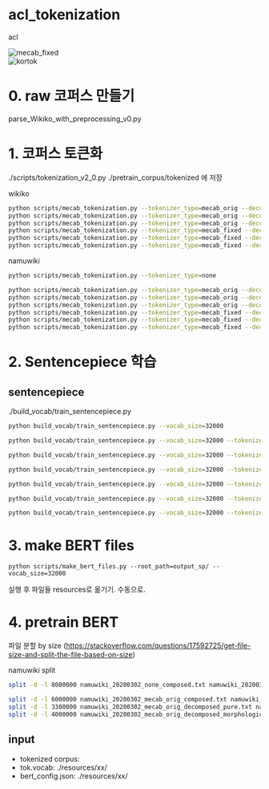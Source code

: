# acl_tokenization
acl

![mecab_fixed](https://github.com/taeheejeon22/konlpy-mecab-fixed)
<br>
![kortok](https://github.com/kakaobrain/kortok)


# 0. raw 코퍼스 만들기
parse_Wikiko_with_preprocessing_v0.py


# 1. 코퍼스 토큰화
./scripts/tokenization_v2_0.py
./pretrain_corpus/tokenized 에 저장

wikiko
```bash
python scripts/mecab_tokenization.py --tokenizer_type=mecab_orig --decomposition_type=composed
python scripts/mecab_tokenization.py --tokenizer_type=mecab_orig --decomposition_type=decomposed_pure
python scripts/mecab_tokenization.py --tokenizer_type=mecab_orig --decomposition_type=decomposed_morphological
python scripts/mecab_tokenization.py --tokenizer_type=mecab_fixed --decomposition_type=composed
python scripts/mecab_tokenization.py --tokenizer_type=mecab_fixed --decomposition_type=decomposed_pure
python scripts/mecab_tokenization.py --tokenizer_type=mecab_fixed --decomposition_type=decomposed_morphological

```

namuwiki
```bash
python scripts/mecab_tokenization.py --tokenizer_type=none

python scripts/mecab_tokenization.py --tokenizer_type=mecab_orig --decomposition_type=composed
python scripts/mecab_tokenization.py --tokenizer_type=mecab_orig --decomposition_type=decomposed_pure --n_job=10
python scripts/mecab_tokenization.py --tokenizer_type=mecab_orig --decomposition_type=decomposed_morphological --n_job=10
python scripts/mecab_tokenization.py --tokenizer_type=mecab_fixed --decomposition_type=composed --n_job=4
python scripts/mecab_tokenization.py --tokenizer_type=mecab_fixed --decomposition_type=decomposed_pure --n_job=1
python scripts/mecab_tokenization.py --tokenizer_type=mecab_fixed --decomposition_type=decomposed_morphological --n_job=6
```








# 2. Sentencepiece 학습

[comment]: <> (## mecab 토큰화)

[comment]: <> (./build_vocab/build_mecab_vocab_our.py &#40;자동화 위해 코드 수정 필요&#41;)

[comment]: <> (```bash)

[comment]: <> (python build_vocab/build_mecab_vocab_our.py --vocab_size=64000)

[comment]: <> (```)


## sentencepiece
./build_vocab/train_sentencepiece.py
```bash
python build_vocab/train_sentencepiece.py --vocab_size=32000

python build_vocab/train_sentencepiece.py --vocab_size=32000 --tokenizer_type="mecab_orig" --composition_type="composed"

python build_vocab/train_sentencepiece.py --vocab_size=32000 --tokenizer_type="mecab_orig" --composition_type="decomposed_pure"

python build_vocab/train_sentencepiece.py --vocab_size=32000 --tokenizer_type="mecab_orig" --composition_type="decomposed_morphological"

python build_vocab/train_sentencepiece.py --vocab_size=32000 --tokenizer_type="mecab_fixed" --composition_type="composed"

python build_vocab/train_sentencepiece.py --vocab_size=32000 --tokenizer_type="mecab_fixed" --composition_type="decomposed_pure"

python build_vocab/train_sentencepiece.py --vocab_size=32000 --tokenizer_type="mecab_fixed" --composition_type="decomposed_morphological"

```


# 3. make BERT files 
```buildoutcfg
python scripts/make_bert_files.py --root_path=output_sp/ --vocab_size=32000 
```
실행 후 파일들 resources로 옮기기. 수동으로.


# 4. pretrain BERT
파일 분할 by size (https://stackoverflow.com/questions/17592725/get-file-size-and-split-the-file-based-on-size)

namuwiki split
```bash
split -d -l 8000000 namuwiki_20200302_none_composed.txt namuwiki_20200302_none_composed_

split -d -l 6000000 namuwiki_20200302_mecab_orig_composed.txt namuwiki_20200302_mecab_orig_composed_
split -d -l 3300000 namuwiki_20200302_mecab_orig_decomposed_pure.txt namuwiki_20200302_mecab_orig_decomposed_pure_
split -d -l 4000000 namuwiki_20200302_mecab_orig_decomposed_morphological.txt namuwiki_20200302_mecab_orig_decomposed_morphological_


```




## input 
- tokenized corpus:
- tok.vocab: ./resources/xx/
- bert_config.json: ./resources/xx/
